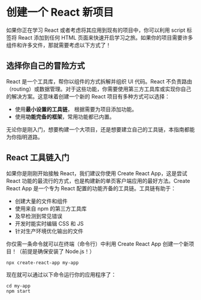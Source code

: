 # 创建一个 React 新项目

如果你正在学习 React 或者考虑将其应用到现有的项目中，你可以利用 script 标签将 React 添加到任何 HTML 页面来快速开启学习之旅。如果你的项目需要许多组件和许多文件，那就需要考虑以下方式了！

## 选择你自己的冒险方式

React 是一个工具库，帮你以组件的方式拆解并组织 UI 代码。React 不负责路由（routing）或数据管理。对于这些功能，你需要使用第三方工具库或实现你自己的解决方案。这意味着创建一个新的 React 项目有多种方式可以选择：

* 使用**最小设置的工具链**， 根据需要为项目添加功能。
* 使用**功能完备的框架**，常用功能都已内置。

无论你是刚入门，想要构建一个大项目，还是想要建立自己的工具链，本指南都能为你指明道路。

## React 工具链入门

如果你是刚刚开始接触 React，我们建议你使用 Create React App，这是尝试 React 功能的最流行的方式，也是构建新的单页客户端应用的最好方法。Create React App 是一个专为 React 配置的功能齐备的工具链。工具链有助于：

* 创建大量的文件和组件
* 使用来自 npm 的第三方工具库
* 及早检测到常见错误
* 开发时能实时编辑 CSS 和 JS
* 针对生产环境优化输出的文件

你仅需一条命令就可以在终端（命令行）中利用 Create React App 创建一个新项目！（前提是确保安装了 Node.js！）

```Terminal
npx create-react-app my-app
```

现在就可以通过以下命令运行你的应用程序了：
```Terminal
cd my-app
npm start
```